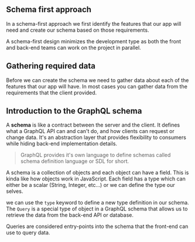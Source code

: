 ## Schema first approach
In a schema-first approach we first identify the features that our app will need and create our schema based on those requirements. 

A schema-first design minimizes the development type as both the front and back-end teams can work on the project in parallel.

## Gathering required  data
Before we can create the schema we need to gather data about each of the features that our app will have. In most cases you can gather data from the requirements that the client provided.

## Introduction to the GraphQL schema
A **schema** is like a contract between the server and the client. It defines what a GraphQL API can and can't do, and how clients can request or change data.
It's an abstraction layer that provides flexibility to consumers while hiding back-end implementation details.

> GraphQL provides it's own language to define schemas called schema definition language or SDL for short.

A schema is a collection of objects and each object can have a field. This is kinda like how objects work in JavaScript. Each field has a type which can either be a scalar (String, Integer, etc…) or we can define the type our selves.

we can use the `type` keyword to define a new type definition in our schema. The `Query` is a special type of object in a GraphQL schema that allows us to retrieve the data from the back-end API or database.

Queries are considered entry-points into the schema that the front-end can use to query data.